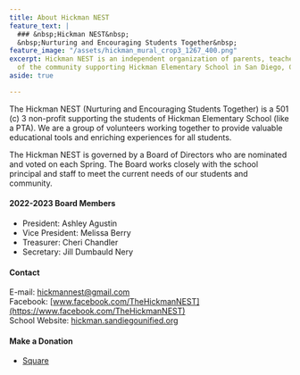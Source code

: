 ```yaml
---
title: About Hickman NEST
feature_text: |
  ### &nbsp;Hickman NEST&nbsp;
  &nbsp;Nurturing and Encouraging Students Together&nbsp;
feature_image: "/assets/hickman_mural_crop3_1267_400.png"
excerpt: Hickman NEST is an independent organization of parents, teachers, and members
  of the community supporting Hickman Elementary School in San Diego, CA.
aside: true

---
```

The Hickman NEST (Nurturing and Encouraging Students Together) is a 501 (c) 3 non-profit supporting the students of Hickman Elementary School (like a PTA). We are a group of volunteers working together to provide valuable educational tools and enriching experiences for all students.

The Hickman NEST is governed by a Board of Directors who are nominated and voted on each Spring. The Board works closely with the school principal and staff to meet the current needs of our students and community.

#### 2022-2023 Board Members

* President: Ashley Agustin
* Vice President: Melissa Berry
* Treasurer: Cheri Chandler
* Secretary: Jill Dumbauld Nery

#### Contact

E-mail: hickmannest@gmail.com  
Facebook: [www.facebook.com/TheHickmanNEST](https://www.facebook.com/TheHickmanNEST)  
School Website: [hickman.sandiegounified.org](https://hickman.sandiegounified.org/)  

#### Make a Donation

* [Square](https://hickman-nest.square.site)
